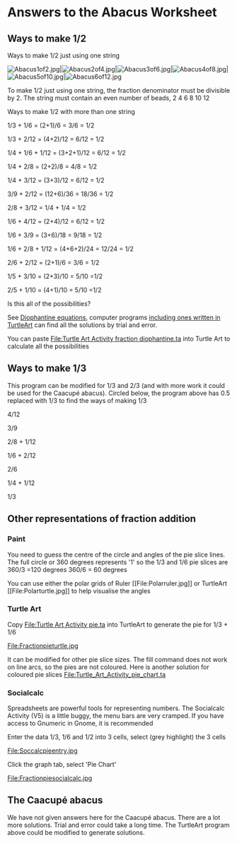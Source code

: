 # Answers to the Abacus Worksheet
## Ways to make 1/2
Ways to make 1/2 just using one string

![Abacus1of2.jpg](img/Abacus1of2.jpg)|![Abacus2of4.jpg](img/Abacus2of4.jpg)|![Abacus3of6.jpg](img/Abacus3of6.jpg)|![Abacus4of8.jpg](img/Abacus4of8.jpg)|![Abacus5of10.jpg](img/Abacus5of10.jpg)|![Abacus6of12.jpg](img/Abacus6of12.jpg)

To make 1/2 just using one string, the fraction denominator must be divisible by 2. The string must contain an even number of beads, 2 4 6 8 10 12


Ways to make 1/2 with more than one string

1/3 + 1/6 = (2+1)/6 = 3/6 = 1/2

1/3 + 2/12 = (4+2)/12 = 6/12 = 1/2

1/4 + 1/6 + 1/12 = (3+2+1)/12 = 6/12 = 1/2

1/4 + 2/8 = (2+2)/8 = 4/8 = 1/2

1/4 + 3/12 = (3+3)/12 = 6/12 = 1/2

3/9 + 2/12 = (12+6)/36 = 18/36 = 1/2

2/8 + 3/12 = 1/4 + 1/4 = 1/2

1/6 + 4/12 = (2+4)/12 = 6/12 = 1/2

1/6 + 3/9 = (3+6)/18 = 9/18 = 1/2

1/6 + 2/8 + 1/12 = (4+6+2)/24 = 12/24 = 1/2

2/6 + 2/12 = (2+1)/6 = 3/6 = 1/2

1/5 + 3/10 = (2+3)/10 = 5/10 =1/2

2/5 + 1/10 = (4+1)/10 = 5/10 =1/2


Is this all of the possibilities?

See [Diophantine equations](http://en.wikipedia.org/wiki/Diophantine_equation), computer programs [including ones written in TurtleArt](http://tonyforster.blogspot.com/2010/09/turtle-diophantine.html) can find all the solutions by trial and error.

You can paste [File:Turtle Art Activity fraction diophantine.ta](https://wiki.sugarlabs.org/go/File:Turtle_Art_Activity_fraction_diophantine.ta) into Turtle Art to calculate all the possibilities

## Ways to make 1/3
This program can be modified for 1/3 and 2/3 (and with more work it could be used for the Caacupé abacus). Circled below, the program above has 0.5 replaced with 1/3 to find the ways of making 1/3


4/12

3/9

2/8 + 1/12

1/6 + 2/12

2/6

1/4 + 1/12

1/3

## Other representations of fraction addition
### Paint
You need to guess the centre of the circle and angles of the pie slice lines. The full circle or 360 degrees represents '1' so the 1/3 and 1/6 pie slices are 
 360/3 =120 degrees
 360/6 = 60 degrees

You can use either the polar grids of Ruler [[File:Polarruler.jpg]] or TurtleArt [[File:Polarturtle.jpg]] to help visualise the angles

### Turtle Art
Copy [File:Turtle Art Activity pie.ta](https://wiki.sugarlabs.org/go/File:Turtle_Art_Activity_pie.ta) into TurtleArt to generate the pie for 1/3 + 1/6

[File:Fractionpieturtle.jpg]()

It can be modified for other pie slice sizes. The fill command does not work on line arcs, so the pies are not coloured. Here is another solution for coloured pie slices [File:Turtle_Art_Activity_pie_chart.ta](https://wiki.sugarlabs.org/go/File:Turtle_Art_Activity_pie_chart.ta)

### Socialcalc
Spreadsheets are powerful tools for representing numbers. The Socialcalc Activity (V5) is a little buggy, the menu bars are very cramped. If you have access to Gnumeric in Gnome, it is recommended

Enter the data 1/3, 1/6 and 1/2 into 3 cells, select (grey highlight) the 3 cells

[File:Soccalcpieentry.jpg]()

Click the graph tab, select 'Pie Chart'

[File:Fractionpiesocialcalc.jpg]()


## The Caacupé abacus
We have not given answers here for the Caacupé abacus. There are a lot more solutions. Trial and error could take a long time. The TurtleArt program above could be modified to generate solutions.
